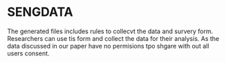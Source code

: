 # SENGDATA

The generated files includes rules to collecvt the data and survery form. Researchers can use tis form and collect the data for their analysis. As the data discussed in our paper have no permisions tpo shgare with out all users consent.
